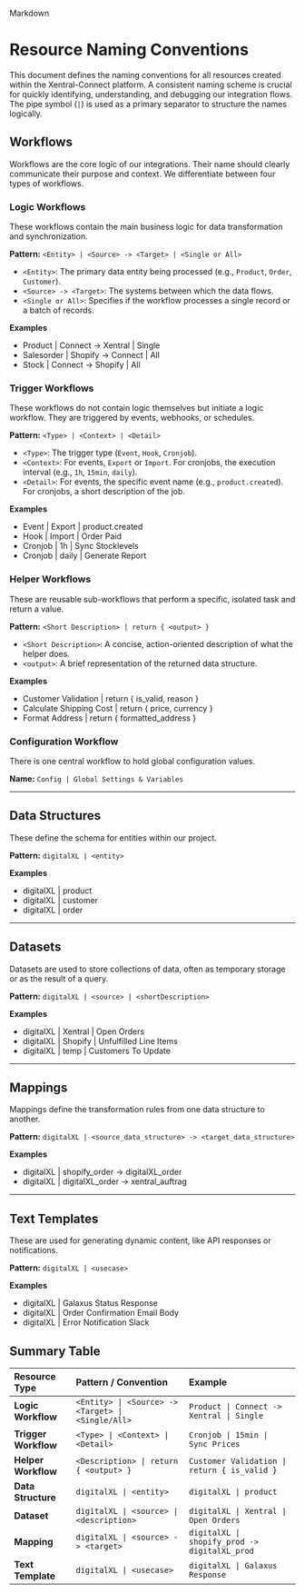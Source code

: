 Markdown

# Resource Naming Conventions

This document defines the naming conventions for all resources created within the Xentral-Connect platform. A consistent naming scheme is crucial for quickly identifying, understanding, and debugging our integration flows. The pipe symbol (`|`) is used as a primary separator to structure the names logically.

## Workflows

Workflows are the core logic of our integrations. Their name should clearly communicate their purpose and context. We differentiate between four types of workflows.

### Logic Workflows
These workflows contain the main business logic for data transformation and synchronization.

**Pattern:** `<Entity> | <Source> -> <Target> | <Single or All>`

* `<Entity>`: The primary data entity being processed (e.g., `Product`, `Order`, `Customer`).
* `<Source> -> <Target>`: The systems between which the data flows.
* `<Single or All>`: Specifies if the workflow processes a single record or a batch of records.

**Examples**
* Product | Connect -> Xentral | Single
* Salesorder | Shopify -> Connect | All
* Stock | Connect -> Shopify | All


### Trigger Workflows
These workflows do not contain logic themselves but initiate a logic workflow. They are triggered by events, webhooks, or schedules.

**Pattern:** `<Type> | <Context> | <Detail>`

* `<Type>`: The trigger type (`Event`, `Hook`, `Cronjob`).
* `<Context>`: For events, `Export` or `Import`. For cronjobs, the execution interval (e.g., `1h`, `15min`, `daily`).
* `<Detail>`: For events, the specific event name (e.g., `product.created`). For cronjobs, a short description of the job.

**Examples**

* Event | Export | product.created
* Hook | Import | Order Paid
* Cronjob | 1h | Sync Stocklevels
* Cronjob | daily | Generate Report


### Helper Workflows
These are reusable sub-workflows that perform a specific, isolated task and return a value.

**Pattern:** `<Short Description> | return { <output> }`

* `<Short Description>`: A concise, action-oriented description of what the helper does.
* `<output>`: A brief representation of the returned data structure.

**Examples**

* Customer Validation | return { is_valid, reason }
* Calculate Shipping Cost | return { price, currency }
* Format Address | return { formatted_address }


### Configuration Workflow
There is one central workflow to hold global configuration values.

**Name:** `Config | Global Settings & Variables`

---

## Data Structures
These define the schema for entities within our project.

**Pattern:** `digitalXL | <entity>`

**Examples**

* digitalXL | product
* digitalXL | customer
* digitalXL | order


---

## Datasets
Datasets are used to store collections of data, often as temporary storage or as the result of a query.

**Pattern:** `digitalXL | <source> | <shortDescription>`

**Examples**

* digitalXL | Xentral | Open Orders
* digitalXL | Shopify | Unfulfilled Line Items
* digitalXL | temp | Customers To Update


---

## Mappings
Mappings define the transformation rules from one data structure to another.

**Pattern:** `digitalXL | <source_data_structure> -> <target_data_structure>`

**Examples**

* digitalXL | shopify_order -> digitalXL_order
* digitalXL | digitalXL_order -> xentral_auftrag


---

## Text Templates
These are used for generating dynamic content, like API responses or notifications.

**Pattern:** `digitalXL | <usecase>`

**Examples**

* digitalXL | Galaxus Status Response
* digitalXL | Order Confirmation Email Body
* digitalXL | Error Notification Slack


## Summary Table

| Resource Type | Pattern / Convention | Example |
| :--- | :--- | :--- |
| **Logic Workflow** | `<Entity> \| <Source> -> <Target> \| <Single/All>` | `Product \| Connect -> Xentral \| Single` |
| **Trigger Workflow** | `<Type> \| <Context> \| <Detail>` | `Cronjob \| 15min \| Sync Prices` |
| **Helper Workflow** | `<Description> \| return { <output> }` | `Customer Validation \| return { is_valid }` |
| **Data Structure** | `digitalXL \| <entity>` | `digitalXL \| product` |
| **Dataset** | `digitalXL \| <source> \| <description>` | `digitalXL \| Xentral \| Open Orders` |
| **Mapping** | `digitalXL \| <source> -> <target>` | `digitalXL \| shopify_prod -> digitalXL_prod` |
| **Text Template** | `digitalXL \| <usecase>` | `digitalXL \| Galaxus Response` |